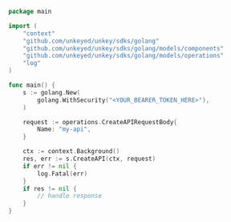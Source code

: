 <!-- Start SDK Example Usage [usage] -->
```go
package main

import (
	"context"
	"github.com/unkeyed/unkey/sdks/golang"
	"github.com/unkeyed/unkey/sdks/golang/models/components"
	"github.com/unkeyed/unkey/sdks/golang/models/operations"
	"log"
)

func main() {
	s := golang.New(
		golang.WithSecurity("<YOUR_BEARER_TOKEN_HERE>"),
	)

	request := operations.CreateAPIRequestBody{
		Name: "my-api",
	}

	ctx := context.Background()
	res, err := s.CreateAPI(ctx, request)
	if err != nil {
		log.Fatal(err)
	}
	if res != nil {
		// handle response
	}
}

```
<!-- End SDK Example Usage [usage] -->